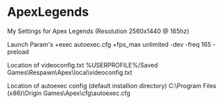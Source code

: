 # ApexLegends
My Settings for Apex Legends (Resolution 2560x1440 @ 165hz)

Launch Param's
+exec autoexec.cfg +fps_max unlimited -dev -freq 165 -preload

Location of videoconfig.txt
%USERPROFILE%/Saved Games\Respawn\Apex\local\videoconfig.txt

Location of autoexec config (default installion directory)
C:\Program Files (x86)\Origin Games\Apex\cfg\autoexec.cfg
